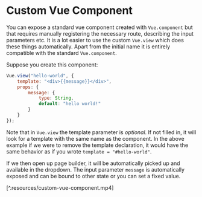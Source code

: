 # Custom Vue Component

You can expose a standard vue component created with ``Vue.component`` but that requires manually registering the necessary route, describing the input parameters etc. It is a lot easier to use the custom ``Vue.view`` which does these things automatically. Apart from the initial name it is entirely compatible with the standard ``Vue.component``.

Suppose you create this component:

```javascript
Vue.view("hello-world", {
	template: "<div>{{message}}</div>",
	props: {
		message: {
			type: String,
			default: "hello world!"
		}
	}
});
```

Note that in ``Vue.view`` the template parameter is _optional_. If not filled in, it will look for a template with the same name as the component. In the above example if we were to remove the template declaration, it would have the same behavior as if you wrote ``template = "#hello-world"``.

If we then open up page builder, it will be automatically picked up and available in the dropdown. The input parameter ``message`` is automatically exposed and can be bound to other state or you can set a fixed value.

[^.resources/custom-vue-component.mp4]
